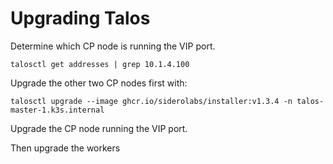 # Upgrading Talos

Determine which CP node is running the VIP port.

```shell
talosctl get addresses | grep 10.1.4.100
```

Upgrade the other two CP nodes first with:

```shell
talosctl upgrade --image ghcr.io/siderolabs/installer:v1.3.4 -n talos-master-1.k3s.internal
```

Upgrade the CP node running the VIP port.

Then upgrade the workers
